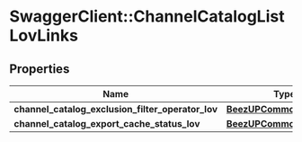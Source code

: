 # SwaggerClient::ChannelCatalogListLovLinks

## Properties
Name | Type | Description | Notes
------------ | ------------- | ------------- | -------------
**channel_catalog_exclusion_filter_operator_lov** | [**BeezUPCommonLOVLink3**](BeezUPCommonLOVLink3.md) |  | [optional] 
**channel_catalog_export_cache_status_lov** | [**BeezUPCommonLOVLink3**](BeezUPCommonLOVLink3.md) |  | [optional] 


